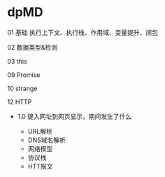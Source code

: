 # dpMD

01 基础 执行上下文、执行栈、作用域、变量提升、闭包

02 数据类型&检测

03 this

09 Promise

10 strange

12 HTTP

- 1.0 键入网址到网页显示，期间发生了什么

  - URL解析
  - DNS域名解析
  - 网络模型
  - 协议栈
  - HTT报文
